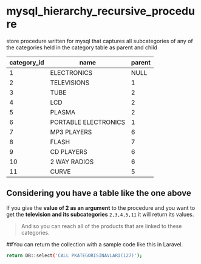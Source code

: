 # mysql_hierarchy_recursive_procedure
store procedure written for mysql that captures all subcategories of any of the categories held in the category table as parent and child


| category_id | name                 | parent |
|-------------|----------------------|--------|
|           1 | ELECTRONICS          |   NULL |
|           2 | TELEVISIONS          |      1 |
|           3 | TUBE                 |      2 |
|           4 | LCD                  |      2 |
|           5 | PLASMA               |      2 |
|           6 | PORTABLE ELECTRONICS |      1 |
|           7 | MP3 PLAYERS          |      6 |
|           8 | FLASH                |      7 |
|           9 | CD PLAYERS           |      6 |
|          10 | 2 WAY RADIOS         |      6 |
|          11 | CURVE                |      5 |


## Considering you have a table like the one above
If you give the **value of 2 as an argument** to the procedure and you want to get the **television and its subcategories** `2,3,4,5,11` it will return its values.

> And so you can reach all of the products that are linked to these categories.

##You can return the collection with a sample code like this in Laravel.

```sh
return DB::select('CALL PKATEGORISINAVLARI(127)');
```
